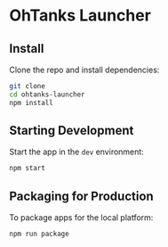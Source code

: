 # OhTanks Launcher

## Install

Clone the repo and install dependencies:

```bash
git clone
cd ohtanks-launcher
npm install
```

## Starting Development

Start the app in the `dev` environment:

```bash
npm start
```

## Packaging for Production

To package apps for the local platform:

```bash
npm run package
```
